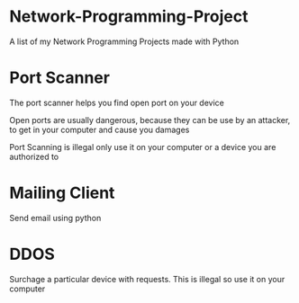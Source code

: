 # Network-Programming-Project
A list of my Network Programming Projects made with Python

<h1><b>Port Scanner</b></h1>

<p> The port scanner helps you find open port on your device</p>
<p> Open ports are usually dangerous, because they can be use by an attacker, to get in your computer and cause you damages</p>
<p> Port Scanning is illegal only use it on your computer or a device you are authorized to</p>

<h1><b>Mailing Client</b></h1>
<p> Send email using python</p>

<h1><b>DDOS</b></h1>
<p> Surchage a particular device with requests. This is illegal so use it on your computer</p>
